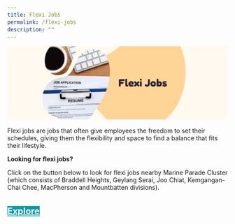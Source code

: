 ```yaml
---
title: Flexi Jobs
permalink: /flexi-jobs
description: ""
---
```

![](/images/Banners/Flexi%20Jobsv2.png)

Flexi jobs are jobs that often give employees the freedom to set their schedules, giving them the flexibility and space to find a balance that fits their lifestyle.

<b>Looking for flexi jobs?</b>

Click on the button below to look for flexi jobs nearby Marine Parade Cluster (which consists of Braddell Heights, Geylang Serai, Joo Chiat, Kemgangan-Chai Chee, MacPherson and Mountbatten divisions).
<div style="padding: 20px 0 0 0">
	<a href="https://www.fastjobs.sg/singapore-jobs/en/bedok--geylang--marine-parade--paya-lebar--serangoon/all-categories-jobs/Flexi-Jobs-jobs-search" style="font-size:20px; width:35%; height:60px; background-color:#0899AA; color:white" class="bp-button"><b>Explore</b></a>
</div>
